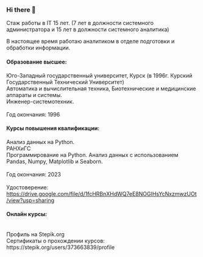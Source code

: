 ### Hi there 👋

Стаж работы в IT 15 лет. (7 лет в должности системного администратора и 15 лет в должности системного аналитика)<br>

В настоящее время работаю аналитиком в отделе подготовки и обработки информации.<br>

#### Образование высшее:

Юго-Западный государственный университет, Курск (в 1996г. Курский Государственный Технический Университет)<br>
Автоматика и вычислительная техника, Биотехнические и медицинские аппараты и системы.<br>
Инженер-системотехник.<br>
<br>
Год окончания: 1996<br>

#### Курсы повышения квалификации:

Анализ данных на Python.<br>
РАНХиГС<br> 
Программирование на Python. Анализ данных с использованием Pandas, Numpy, Matplotlib и Seaborn.<br>
<br>
Год окончания: 2023<br>
<br>
Удостоверение:<br>
https://drive.google.com/file/d/1fcHRBnXHdWQ7eE8NOGIHsYcNxzmwzUOt/view?usp=sharing

#### Онлайн курсы:<br>
<br>
Профиль на Stepik.org<br>
Сертификаты о прохождении курсов:<br>
https://stepik.org/users/373663839/profile<br>






<!--
**kholobtseva/kholobtseva** is a ✨ _special_ ✨ repository because its `README.md` (this file) appears on your GitHub profile.

Here are some ideas to get you started:

- 🔭 I’m currently working on ...
- 🌱 I’m currently learning ...
- 👯 I’m looking to collaborate on ...
- 🤔 I’m looking for help with ...
- 💬 Ask me about ...
- 📫 How to reach me: ...
- 😄 Pronouns: ...
- ⚡ Fun fact: ...
-->
